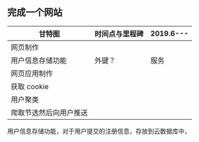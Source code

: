 完成一个网站
---
甘特图|时间点与里程碑|2019.6---|
-|-|-|
网页制作|
用户信息存储功能|外键？|服务 |
网页应用制作|
获取 cookie|
用户聚类|
爬取节选然后向用户推送|



用户信息存储功能，对于用户提交的注册信息，存放到云数据库中，